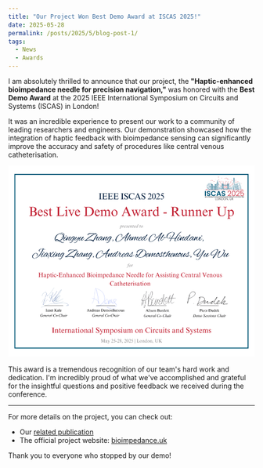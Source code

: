 ```yaml
---
title: "Our Project Won Best Demo Award at ISCAS 2025!"
date: 2025-05-28
permalink: /posts/2025/5/blog-post-1/
tags:
  - News
  - Awards
---
```


I am absolutely thrilled to announce that our project, the **"Haptic-enhanced bioimpedance needle for precision navigation,"** was honored with the **Best Demo Award** at the 2025 IEEE International Symposium on Circuits and Systems (ISCAS) in London!

It was an incredible experience to present our work to a community of leading researchers and engineers. Our demonstration showcased how the integration of haptic feedback with bioimpedance sensing can significantly improve the accuracy and safety of procedures like central venous catheterisation.

![ISCAS 2025 Best Demo Award](/images/awards/iscas-demo-award.png)

This award is a tremendous recognition of our team's hard work and dedication. I'm incredibly proud of what we've accomplished and grateful for the insightful questions and positive feedback we received during the conference.

---

For more details on the project, you can check out:
- Our [related publication](/publication/2025-05-28-iscas-haptic)
- The official project website: [bioimpedance.uk](https://bioimpedance.uk/)

Thank you to everyone who stopped by our demo!
